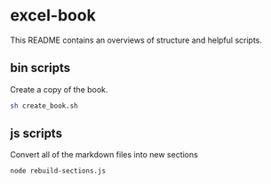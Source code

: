 # excel-book

This README contains an overviews of structure and helpful scripts.

## bin scripts

Create a copy of the book.

```bash
sh create_book.sh
```

## js scripts

Convert all of the markdown files into new sections

```bash
node rebuild-sections.js
```
